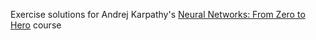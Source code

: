 Exercise solutions for Andrej Karpathy's [Neural Networks: From Zero to Hero](https://github.com/karpathy/nn-zero-to-hero) course
